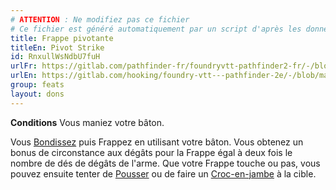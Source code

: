 ```yaml
---
# ATTENTION : Ne modifiez pas ce fichier
# Ce fichier est généré automatiquement par un script d'après les données du module Foundry VTT officiel et de sa traduction
title: Frappe pivotante
titleEn: Pivot Strike
id: RnxullWsNdbU7fuH
urlFr: https://gitlab.com/pathfinder-fr/foundryvtt-pathfinder2-fr/-/blob/master/data/feats/RnxullWsNdbU7fuH.htm
urlEn: https://gitlab.com/hooking/foundry-vtt---pathfinder-2e/-/blob/master/packs/data/feats.db/pivot-strike.json
group: feats
layout: dons
---
```

**Conditions** Vous maniez votre bâton.

Vous [Bondissez](../actions/bondir.md) puis Frappez en utilisant votre bâton. Vous obtenez un bonus de circonstance aux dégâts pour la Frappe égal à deux fois le nombre de dés de dégâts de l'arme. Que votre Frappe touche ou pas, vous pouvez ensuite tenter de [Pousser](../actions/pousser.md) ou de faire un [Croc-en-jambe](../actions/croc-en-jambe.md) à la cible. 


